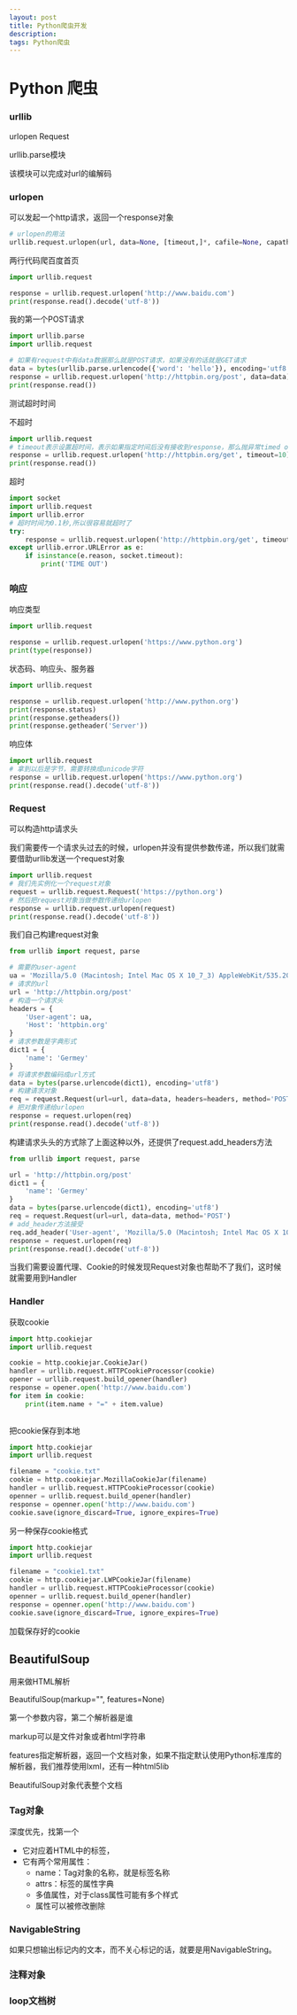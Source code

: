 ```yaml
---
layout: post
title: Python爬虫开发
description: 
tags: Python爬虫
---
```

# Python 爬虫

### urllib

urlopen Request

urllib.parse模块

该模块可以完成对url的编解码

### urlopen

可以发起一个http请求，返回一个response对象

```python
# urlopen的用法
urllib.request.urlopen(url, data=None, [timeout,]*, cafile=None, capath=None, cadefault=False, context=None)
```

两行代码爬百度首页

```python
import urllib.request

response = urllib.request.urlopen('http://www.baidu.com')
print(response.read().decode('utf-8'))
```

我的第一个POST请求

```python
import urllib.parse
import urllib.request

# 如果有request中有data数据那么就是POST请求，如果没有的话就是GET请求
data = bytes(urllib.parse.urlencode({'word': 'hello'}), encoding='utf8')
response = urllib.request.urlopen('http://httpbin.org/post', data=data)
print(response.read())
```

测试超时时间 

不超时

```python
import urllib.request
# timeout表示设置超时间，表示如果指定时间后没有接收到response，那么抛异常timed out
response = urllib.request.urlopen('http://httpbin.org/get', timeout=10)
print(response.read())
```

超时

```python
import socket
import urllib.request
import urllib.error
# 超时时间为0.1秒,所以很容易就超时了
try:
    response = urllib.request.urlopen('http://httpbin.org/get', timeout=0.1)
except urllib.error.URLError as e:
    if isinstance(e.reason, socket.timeout):
        print('TIME OUT')
```

### 响应

响应类型

```python
import urllib.request

response = urllib.request.urlopen('https://www.python.org')
print(type(response))
```

状态码、响应头、服务器

```python
import urllib.request

response = urllib.request.urlopen('http://www.python.org')
print(response.status)
print(response.getheaders())
print(response.getheader('Server'))
```

响应体

```python
import urllib.request
# 拿到以后是字节，需要转换成unicode字符
response = urllib.request.urlopen('https://www.python.org')
print(response.read().decode('utf-8'))
```

### Request

可以构造http请求头

我们需要传一个请求头过去的时候，urlopen并没有提供参数传递，所以我们就需要借助urllib发送一个request对象

```python
import urllib.request
# 我们先实例化一个request对象
request = urllib.request.Request('https://python.org')
# 然后把request对象当做参数传递给urlopen
response = urllib.request.urlopen(request)
print(response.read().decode('utf-8'))
```

我们自己构建request对象

```python
from urllib import request, parse

# 需要的user-agent
ua = 'Mozilla/5.0 (Macintosh; Intel Mac OS X 10_7_3) AppleWebKit/535.20 (KHTML, like Gecko) Chrome/19.0.1036.7 Safari/535.20'
# 请求的url
url = 'http://httpbin.org/post'
# 构造一个请求头
headers = {
    'User-agent': ua,
    'Host': 'httpbin.org'
}
# 请求参数是字典形式
dict1 = {
    'name': 'Germey'
}
# 将请求参数编码成url方式
data = bytes(parse.urlencode(dict1), encoding='utf8')
# 构建请求对象
req = request.Request(url=url, data=data, headers=headers, method='POST')
# 把对象传递给urlopen
response = request.urlopen(req)
print(response.read().decode('utf-8'))
```

构建请求头头的方式除了上面这种以外，还提供了request.add_headers方法

```python
from urllib import request, parse

url = 'http://httpbin.org/post'
dict1 = {
    'name': 'Germey'
}
data = bytes(parse.urlencode(dict1), encoding='utf8')
req = request.Request(url=url, data=data, method='POST')
# add_header方法接受
req.add_header('User-agent', 'Mozilla/5.0 (Macintosh; Intel Mac OS X 10_7_3) AppleWebKit/535.20 (KHTML, like Gecko) Chrome/19.0.1036.7 Safari/535.20')
response = request.urlopen(req)
print(response.read().decode('utf-8'))
```

当我们需要设置代理、Cookie的时候发现Request对象也帮助不了我们，这时候就需要用到Handler

### Handler

获取cookie

```python
import http.cookiejar 
import urllib.request

cookie = http.cookiejar.CookieJar()
handler = urllib.request.HTTPCookieProcessor(cookie)
opener = urllib.request.build_opener(handler)
response = opener.open('http://www.baidu.com')
for item in cookie:
    print(item.name + "=" + item.value)
    
```

把cookie保存到本地

```python
import http.cookiejar
import urllib.request

filename = "cookie.txt"
cookie = http.cookiejar.MozillaCookieJar(filename)
handler = urllib.request.HTTPCookieProcessor(cookie)
openner = urllib.request.build_opener(handler)
response = openner.open('http://www.baidu.com')
cookie.save(ignore_discard=True, ignore_expires=True)
```

另一种保存cookie格式

```python
import http.cookiejar
import urllib.request

filename = "cookie1.txt"
cookie = http.cookiejar.LWPCookieJar(filename)
handler = urllib.request.HTTPCookieProcessor(cookie)
openner = urllib.request.build_opener(handler)
response = openner.open('http://www.baidu.com')
cookie.save(ignore_discard=True, ignore_expires=True)
```

加载保存好的cookie





## BeautifulSoup

用来做HTML解析

BeautifulSoup(markup="", features=None)  

第一个参数内容，第二个解析器是谁

markup可以是文件对象或者html字符串

features指定解析器，返回一个文档对象，如果不指定默认使用Python标准库的解析器，我们推荐使用lxml，还有一种html5lib

BeautifulSoup对象代表整个文档

### Tag对象

深度优先，找第一个

- 它对应着HTML中的标签，
- 它有两个常用属性：
  - name：Tag对象的名称，就是标签名称
  - attrs：标签的属性字典
  - 多值属性，对于class属性可能有多个样式
  - 属性可以被修改删除

### NavigableString

如果只想输出标记内的文本，而不关心标记的话，就要是用NavigableString。

### 注释对象



### loop文档树



 